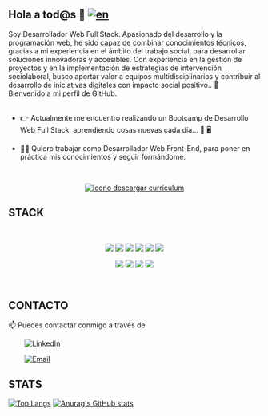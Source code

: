 ## Hola a tod@s 👋  [![en](https://img.shields.io/badge/lang-en-red.svg)](https://github.com/educarmas/educarmas/blob/main/README.en.md)

Soy Desarrollador Web Full Stack. Apasionado del desarrollo y la programación web, he sido capaz de combinar
conocimientos técnicos, gracias a mi experiencia en el ámbito del trabajo
social, para desarrollar soluciones innovadoras y accesibles. Con experiencia
en la gestión de proyectos y en la implementación de estrategias de
intervención sociolaboral, busco aportar valor a equipos multidisciplinarios y
contribuir al desarrollo de iniciativas digitales con impacto social positivo.. :rocket:   
Bienvenido a mi perfil de GitHub. 
<br><br>
  
- 👉 Actualmente me encuentro realizando un Bootcamp de Desarrollo Web Full Stack, aprendiendo cosas nuevas cada día... 📖 🖥️ 

- 👨‍💻 Quiero trabajar como Desarrollador Web Front-End, para poner en práctica mis conocimientos y seguir formándome.

<br>  
     
 <div align="center">
  
  <a href="" target="_blank"><img alt="Icono descargar currículum" src="https://i.ibb.co/KXDhQpJ/cv-1-TEXT.png" /></a>

</div>



## STACK
 <br>
<p align="center">
 <img src= "https://img.shields.io/badge/html5-%23E34F26.svg?style=for-the-badge&logo=html5&logoColor=white"></img>
 <img src= "https://img.shields.io/badge/CSS3-1572B6?style=for-the-badge&logo=css3&logoColor=white"></img>
 <img src= "https://img.shields.io/badge/javascript-%23323330.svg?style=for-the-badge&logo=javascript&logoColor=%23F7DF1E"></img>
 <img src= "https://img.shields.io/badge/-REACT-blue?style=for-the-badge&logo=react&logoColor=white"></img>
 <img src= "https://img.shields.io/badge/PHP-777BB4?style=for-the-badge&logo=php&logoColor=white"></img>
 <img src= "https://img.shields.io/badge/-BOOTSTRAP-blueviolet?style=for-the-badge&logo=bootstrap&logoColor=white"></img>
 </p>
 
 <p align="center">
 <img src= "https://img.shields.io/badge/-LARAVEL-red?style=for-the-badge&logo=laravel&logoColor=white"></img>
 <img src= "https://img.shields.io/badge/-SCRUM-orange?style=for-the-badge"></img>
 <img src= "https://img.shields.io/badge/-FIGMA-9CF?style=for-the-badge&logo=figma&logoColor=white"></img>
 <img src= "https://img.shields.io/badge/-GITHUB-lightgrey?style=for-the-badge&logo=github&logoColor=black"></img>
 </p>

  <br>

 ## CONTACTO
 
 📫 Puedes contactar conmigo a través de

  &emsp;&emsp; <a href="https://www.linkedin.com/in/educarmas5" target="_blank"><img alt="LinkedIn" src="https://img.shields.io/badge/linkedin-%230077B5.svg?&style=for-the-badge&logo=linkedin&logoColor=white" /></a> 
 
  &emsp;&emsp; <a href="mailto:edcarrasmar@gmail.com" target="_blank"><img alt="Email" src="https://img.shields.io/badge/-EMAIL-red?&style=for-the-badge&logo=mail.ru&logoColor=white" /></a>
 


## STATS
<p align="center">
  
[![Top Langs](https://github-readme-stats.vercel.app/api/top-langs/?username=educarmas&layout=donut)](https://github.com/anuraghazra/github-readme-stats)
[![Anurag's GitHub stats](https://github-readme-stats.vercel.app/api?username=educarmas&show_icons=true&theme=solarized-light)](https://github.com/educarmas/github-readme-stats)
  
</p>
